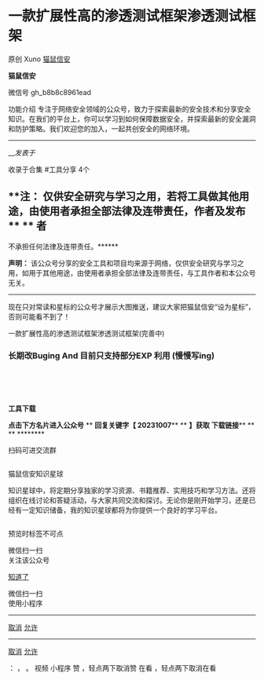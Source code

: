 #  一款扩展性高的渗透测试框架渗透测试框架

原创 Xuno  [ 猫鼠信安 ](javascript:void\(0\);)

**猫鼠信安** ![]()

微信号 gh_b8b8c8961ead

功能介绍
专注于网络安全领域的公众号，致力于探索最新的安全技术和分享安全知识。在我们的平台上，你可以学习到如何保障数据安全，并探索最新的安全漏洞和防护策略。我们欢迎您的加入，一起共创安全的网络环境。

____

___发表于_

收录于合集 #工具分享 4个

## ******注： 仅供安全研究与学习之用，若将工具做其他用途，由使用者承担全部法律及连带责任，作者及发布 ** ** **者******
不承担任何法律及连带责任。******

 **声明：**
该公众号分享的安全工具和项目均来源于网络，仅供安全研究与学习之用，如用于其他用途，由使用者承担全部法律及连带责任，与工具作者和本公众号无关。  
  
---  
  
  

现在只对常读和星标的公众号才展示大图推送，建议大家把猫鼠信安“设为星标”，否则可能看不到了！

  

一款扩展性高的渗透测试框架渗透测试框架(完善中)

### 长期改Buging And 目前只支持部分EXP 利用 (慢慢写ing)

![]()

![]()

![]()

![]()

![]()

 **工具下载**

 **点击下方名片进入公众号** ** **回复关键字【 20231007**** ** **】获取 **下载链接****** ** ** ********

扫码可进交流群  

![]()

猫鼠信安知识星球

知识星球中，将定期分享独家的学习资源、书籍推荐、实用技巧和学习方法。还将组织在线讨论和答疑活动，与大家共同交流和探讨。无论你是刚开始学习，还是已经有一定知识储备，我的知识星球都将为你提供一个良好的学习平台。

![]()

  

  

预览时标签不可点

微信扫一扫  
关注该公众号

[知道了](javascript:;)

微信扫一扫  
使用小程序

****

[取消](javascript:void\(0\);) [允许](javascript:void\(0\);)

****

[取消](javascript:void\(0\);) [允许](javascript:void\(0\);)

： ， 。   视频 小程序 赞 ，轻点两下取消赞 在看 ，轻点两下取消在看

